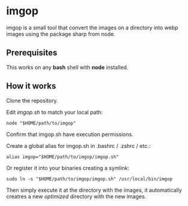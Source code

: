 # imgop

imgop is a small tool that convert the images on a directory into webp images using the package sharp from node.

## Prerequisites

This works on any **bash** shell with **node** installed.

## How it works

Clone the repository.

Edit *imgop.sh* to match your local path:

```
node "$HOME/path/to/imgop"
```
Confirm that imgop.sh have execution permissions.

Create a global alias for imgop.sh in .bashrc / .zshrc / etc.:

```
alias imgop="$HOME/path/to/imgop/imgop.sh"
```

Or register it into your binaries creating a symlink:

```
sudo ln -s "$HOME/path/to/imgop/imgop.sh" /usr/local/bin/imgop
```

Then simply execute it at the directory with the images, it automatically creatres a new *optimized* directory with the new images.
